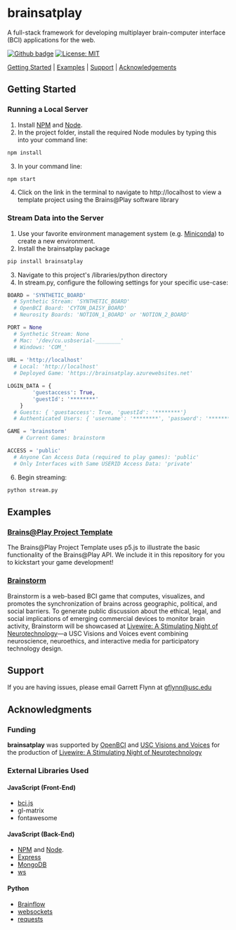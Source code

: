 # brainsatplay

A full-stack framework for developing multiplayer brain-computer interface (BCI) applications for the web.

[![Github badge](https://img.shields.io/badge/github-source_code-blue.svg?logo=github&logoColor=white)](https://github.com/brainsatplay/brainsatplay)
[![License: MIT](https://img.shields.io/badge/License-MIT-yellow.svg)](https://opensource.org/licenses/MIT)

[Getting Started](#getting-started) | [Examples](#examples) | [Support](#Support) | [Acknowledgements](#Acknowledgments)

## Getting Started <a name="getting-started" />
### Running a Local Server
1. Install [NPM](https://www.npmjs.com/) and [Node](https://nodejs.org/en/).
2. In the project folder, install the required Node modules by typing this into your command line:
```bash
npm install
``` 
3. In your command line:
```bash
npm start
```
4. Click on the link in the terminal to navigate to http://localhost to view a template project using the Brains@Play software library

### Stream Data into the Server
1. Use your favorite environment management system (e.g. [Miniconda](https://docs.conda.io/en/latest/miniconda.html)) to create a new environment.
2. Install the brainsatplay package
```bash
pip install brainsatplay
```
3. Navigate to this project's /libraries/python directory
4. In stream.py, configure the following settings for your specific use-case:
```python
BOARD = 'SYNTHETIC_BOARD' 
  # Synthetic Stream: 'SYNTHETIC_BOARD'
  # OpenBCI Board: 'CYTON_DAISY_BOARD'
  # Neurosity Boards: 'NOTION_1_BOARD' or 'NOTION_2_BOARD'

PORT = None
  # Synthetic Stream: None
  # Mac: '/dev/cu.usbserial-________'
  # Windows: 'COM_'
                
URL = 'http://localhost'
  # Local: 'http://localhost'
  # Deployed Game: 'https://brainsatplay.azurewebsites.net'

LOGIN_DATA = {
        'guestaccess': True, 
        'guestId': '********' 
    }
  # Guests: { 'guestaccess': True, 'guestId': '********'}
  # Authenticated Users: { 'username': '********', 'password': '********' }

GAME = 'brainstorm'
    # Current Games: brainstorm

ACCESS = 'public'
  # Anyone Can Access Data (required to play games): 'public'
  # Only Interfaces with Same USERID Access Data: 'private'

```
6. Begin streaming:
```bash
python stream.py
```

##  Examples
### [Brains@Play Project Template](https://brainsatplay.com/docs/examples/template) 
The Brains@Play Project Template uses p5.js to illustrate the basic functionality of the Brains@Play API. We include it in this repository for you to kickstart your game development! 

### [Brainstorm](https://brainsatplay.com/docs/examples/brainstorm) 

Brainstorm is a web-based BCI game that computes, visualizes, and promotes the synchronization of brains across geographic, political, and social barriers. To generate public discussion about the ethical, legal, and social implications of emerging commercial devices to monitor brain activity, Brainstorm will be showcased at [Livewire: A Stimulating Night of Neurotechnology](https://visionsandvoices.usc.edu/eventdetails/?event_id=33741435186601&s_type=&s_genre=)—a USC Visions and Voices event combining neuroscience, neuroethics, and interactive media for participatory technology design.

## Support

If you are having issues, please email Garrett Flynn at gflynn@usc.edu

## Acknowledgments
### Funding
**brainsatplay** was supported by [OpenBCI](https://openbci.com/) and [USC Visions and Voices](https://visionsandvoices.usc.edu/) for the production of [Livewire: A Stimulating Night of Neurotechnology](https://visionsandvoices.usc.edu/eventdetails/?event_id=33741435186601&s_type=&s_genre=) 

### External Libraries Used
#### JavaScript (Front-End)
- [bci.js](https://bci.js.org/)
- gl-matrix
- fontawesome

#### JavaScript (Back-End)
- [NPM](https://www.npmjs.com/) and [Node](https://nodejs.org/en/).
- [Express](https://expressjs.com/)
- [MongoDB](https://www.mongodb.com/)
- [ws](https://www.npmjs.com/package/ws)

#### Python
- [Brainflow](https://brainflow.readthedocs.io/en/stable/index.html)
- [websockets](https://websockets.readthedocs.io/en/stable/intro.html)
- [requests](https://requests.readthedocs.io/en/master/)


